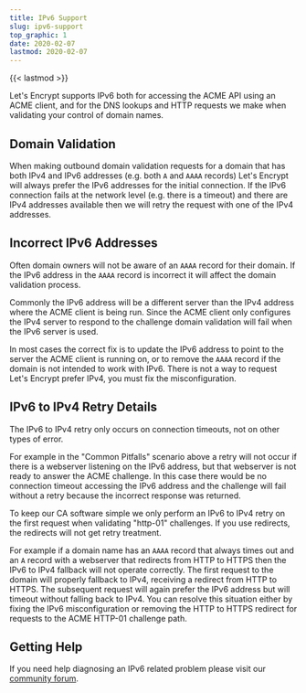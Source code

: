 ```yaml
---
title: IPv6 Support
slug: ipv6-support
top_graphic: 1
date: 2020-02-07
lastmod: 2020-02-07
---
```


{{< lastmod >}}

Let's Encrypt supports IPv6 both for accessing the ACME API using an ACME client, and for the DNS lookups and HTTP requests we make when validating your control of domain names.

## Domain Validation

When making outbound domain validation requests for a domain that has both IPv4 and IPv6 addresses (e.g. both `A` and `AAAA` records) Let's Encrypt will always prefer the IPv6 addresses for the initial connection. If the IPv6 connection fails at the network level (e.g. there is a timeout) and there are IPv4 addresses available then we will retry the request with one of the IPv4 addresses.

## Incorrect IPv6 Addresses

Often domain owners will not be aware of an `AAAA` record for their domain. If the IPv6 address in the `AAAA` record is incorrect it will affect the domain validation process.

Commonly the IPv6 address will be a different server than the IPv4 address where the ACME client is being run. Since the ACME client only configures the IPv4 server to respond to the challenge domain validation will fail when the IPv6 server is used.

In most cases the correct fix is to update the IPv6 address to point to the server the ACME client is running on, or to remove the `AAAA` record if the domain is not intended to work with IPv6. There is not a way to request Let's Encrypt prefer IPv4, you must fix the misconfiguration.

## IPv6 to IPv4 Retry Details

The IPv6 to IPv4 retry only occurs on connection timeouts, not on other types of error.

For example in the "Common Pitfalls" scenario above a retry will not occur if there is a webserver listening on the IPv6 address, but that webserver is not ready to answer the ACME challenge. In this case there would be no connection timeout accessing the IPv6 address and the challenge will fail without a retry because the incorrect response was returned.

To keep our CA software simple we only perform an IPv6 to IPv4 retry on the first request when validating "http-01" challenges. If you use redirects, the redirects will not get retry treatment.

For example if a domain name has an `AAAA` record that always times out and an `A` record with a webserver that redirects from HTTP to HTTPS then the IPv6 to IPv4 fallback will not operate correctly. The first request to the domain will properly fallback to IPv4, receiving a redirect from HTTP to HTTPS. The subsequent request will again prefer the IPv6 address but will timeout without falling back to IPv4. You can resolve this situation either by fixing the IPv6 misconfiguration or removing the HTTP to HTTPS redirect for requests to the ACME HTTP-01 challenge path.

## Getting Help

If you need help diagnosing an IPv6 related problem please visit our [community forum](https://community.letsencrypt.org).
